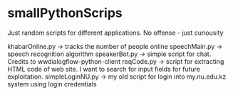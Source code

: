 # smallPythonScrips

Just random scripts for different applications. No offense - just curiousity

khabarOnline.py -> tracks the number of people online
speechMain.py -> speech recognition algorithm
speakerBot.py -> simple script for chat. Credits to wwdialogflow-python-client
reqCode.py -> script for extracting HTML code of web site. I want to search for input fields for future exploitation.
simpleLoginNU.py -> my old script for login into my.nu.edu.kz system using login credentials

